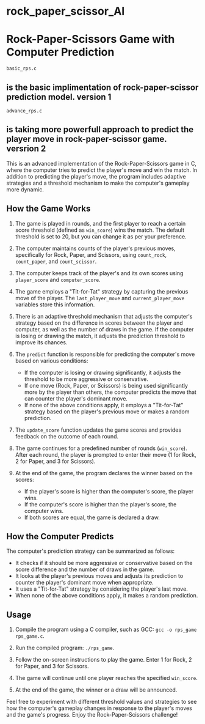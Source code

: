 # rock_paper_scissor_AI
# Rock-Paper-Scissors Game with Computer Prediction

`basic_rps.c`
   ## is the basic implimentation of rock-paper-scissor prediction model. version 1

`advance_rps.c`
   ## is taking more powerfull approach to predict  the player move in rock-paper-scissor game. versrion 2


This is an advanced implementation of the Rock-Paper-Scissors game in C, where the computer tries to predict the player's move and win the match. In addition to predicting the player's move, the program includes adaptive strategies and a threshold mechanism to make the computer's gameplay more dynamic.

## How the Game Works

1. The game is played in rounds, and the first player to reach a certain score threshold (defined as `win_score`) wins the match. The default threshold is set to 20, but you can change it as per your preference.

2. The computer maintains counts of the player's previous moves, specifically for Rock, Paper, and Scissors, using `count_rock`, `count_paper`, and `count_scissor`.

3. The computer keeps track of the player's and its own scores using `player_score` and `computer_score`.

4. The game employs a "Tit-for-Tat" strategy by capturing the previous move of the player. The `last_player_move` and `current_player_move` variables store this information.

5. There is an adaptive threshold mechanism that adjusts the computer's strategy based on the difference in scores between the player and computer, as well as the number of draws in the game. If the computer is losing or drawing the match, it adjusts the prediction threshold to improve its chances.

6. The `predict` function is responsible for predicting the computer's move based on various conditions:
   - If the computer is losing or drawing significantly, it adjusts the threshold to be more aggressive or conservative.
   - If one move (Rock, Paper, or Scissors) is being used significantly more by the player than others, the computer predicts the move that can counter the player's dominant move.
   - If none of the above conditions apply, it employs a "Tit-for-Tat" strategy based on the player's previous move or makes a random prediction.

7. The `update_score` function updates the game scores and provides feedback on the outcome of each round.

8. The game continues for a predefined number of rounds (`win_score`). After each round, the player is prompted to enter their move (1 for Rock, 2 for Paper, and 3 for Scissors).

9. At the end of the game, the program declares the winner based on the scores:
   - If the player's score is higher than the computer's score, the player wins.
   - If the computer's score is higher than the player's score, the computer wins.
   - If both scores are equal, the game is declared a draw.

## How the Computer Predicts

The computer's prediction strategy can be summarized as follows:

- It checks if it should be more aggressive or conservative based on the score difference and the number of draws in the game.
- It looks at the player's previous moves and adjusts its prediction to counter the player's dominant move when appropriate.
- It uses a "Tit-for-Tat" strategy by considering the player's last move.
- When none of the above conditions apply, it makes a random prediction.

## Usage

1. Compile the program using a C compiler, such as GCC: `gcc -o rps_game rps_game.c`.

2. Run the compiled program: `./rps_game`.

3. Follow the on-screen instructions to play the game. Enter 1 for Rock, 2 for Paper, and 3 for Scissors.

4. The game will continue until one player reaches the specified `win_score`.

5. At the end of the game, the winner or a draw will be announced.

Feel free to experiment with different threshold values and strategies to see how the computer's gameplay changes in response to the player's moves and the game's progress. Enjoy the Rock-Paper-Scissors challenge!
